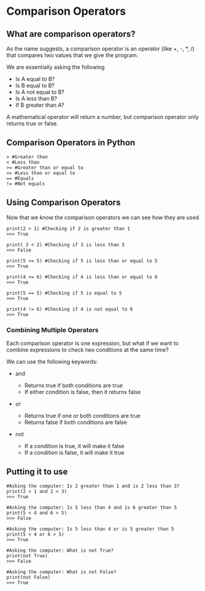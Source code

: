 # Comparison Operators

## What are comparison operators?

As the name suggests, a comparison operator is an operator (like +, -, *, /) that compares two values that we give the program.

We are essentially asking the following

* Is A equal to B?
* Is B equal to B?
* Is A not equal to B?
* Is A less than B?
* If B greater than A?

A mathematical operator will return a number, but comparison operator only returns true or false.

## Comparison Operators in Python

    > #Greater than
    < #Less than
    >= #Greater than or equal to
    <= #Less than or equal to
    == #Equals
    != #Not equals

## Using Comparison Operators

Now that we know the comparison operators we can see how they are used

    print(2 > 1) #Checking if 2 is greater than 1
    >>> True

    print( 3 < 2) #Checking if 3 is less than 5
    >>> False

    print(5 >= 5) #Checking if 5 is less than or equal to 5
    >>> True

    print(4 <= 6) #Checking if 4 is less than or equal to 6
    >>> True

    print(5 == 5) #Checking if 5 is equal to 5
    >>> True

    print(4 != 6) #Checking if 4 is not equal to 6
    >>> True

### Combining Multiple Operators

Each comparison operator is one expression, but what if we want to combine expressions to check two conditions at the same time?

We can use the following keywords:

* and

  * Returns true if both conditions are true
  * If either condition is false, then it returns false

* or

  * Returns true if one or both conditions are true
  * Returns false if both conditions are false

* not

  * If a condition is true, it will make it false
  * If a condition is false, it will make it true

## Putting it to use

    #Asking the computer: Is 2 greater than 1 and is 2 less than 3?
    print(2 > 1 and 2 < 3)
    >>> True

    #Asking the computer: Is 5 less than 4 and is 6 greater than 5
    print(5 < 4 and 6 > 5)
    >>> False

    #Asking the computer: Is 5 less than 4 or is 5 greater than 5
    print(5 < 4 or 6 > 5)
    >>> True

    #Asking the computer: What is not True?
    print(not True)
    >>> False

    #Asking the computer: What is not False?
    print(not False)
    >>> True
